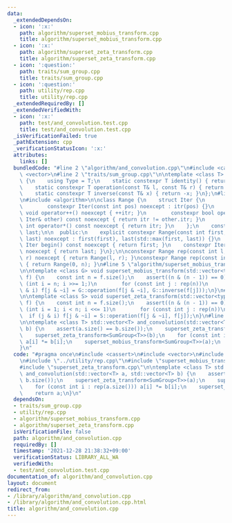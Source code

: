 ```yaml
---
data:
  _extendedDependsOn:
  - icon: ':x:'
    path: algorithm/superset_mobius_transform.cpp
    title: algorithm/superset_mobius_transform.cpp
  - icon: ':x:'
    path: algorithm/superset_zeta_transform.cpp
    title: algorithm/superset_zeta_transform.cpp
  - icon: ':question:'
    path: traits/sum_group.cpp
    title: traits/sum_group.cpp
  - icon: ':question:'
    path: utility/rep.cpp
    title: utility/rep.cpp
  _extendedRequiredBy: []
  _extendedVerifiedWith:
  - icon: ':x:'
    path: test/and_convolution.test.cpp
    title: test/and_convolution.test.cpp
  _isVerificationFailed: true
  _pathExtension: cpp
  _verificationStatusIcon: ':x:'
  attributes:
    links: []
  bundledCode: "#line 2 \"algorithm/and_convolution.cpp\"\n#include <cassert>\n#include\
    \ <vector>\n#line 2 \"traits/sum_group.cpp\"\n\ntemplate <class T> struct SumGroup\
    \ {\n    using Type = T;\n    static constexpr T identity() { return T(0); }\n\
    \    static constexpr T operation(const T& l, const T& r) { return l + r; }\n\
    \    static constexpr T inverse(const T& x) { return -x; }\n};\n#line 2 \"utility/rep.cpp\"\
    \n#include <algorithm>\n\nclass Range {\n    struct Iter {\n        int itr;\n\
    \        constexpr Iter(const int pos) noexcept : itr(pos) {}\n        constexpr\
    \ void operator++() noexcept { ++itr; }\n        constexpr bool operator!=(const\
    \ Iter& other) const noexcept { return itr != other.itr; }\n        constexpr\
    \ int operator*() const noexcept { return itr; }\n    };\n    const Iter first,\
    \ last;\n\n  public:\n    explicit constexpr Range(const int first, const int\
    \ last) noexcept : first(first), last(std::max(first, last)) {}\n    constexpr\
    \ Iter begin() const noexcept { return first; }\n    constexpr Iter end() const\
    \ noexcept { return last; }\n};\n\nconstexpr Range rep(const int l, const int\
    \ r) noexcept { return Range(l, r); }\nconstexpr Range rep(const int n) noexcept\
    \ { return Range(0, n); }\n#line 5 \"algorithm/superset_mobius_transform.cpp\"\
    \n\ntemplate <class G> void superset_mobius_transform(std::vector<typename G::Type>&\
    \ f) {\n    const int n = f.size();\n    assert((n & (n - 1)) == 0);\n    for\
    \ (int i = n; i >>= 1;)\n        for (const int j : rep(n))\n            if (j\
    \ & i) f[j & ~i] = G::operation(f[j & ~i], G::inverse(f[j]));\n}\n#line 5 \"algorithm/superset_zeta_transform.cpp\"\
    \n\ntemplate <class S> void superset_zeta_transform(std::vector<typename S::type>&\
    \ f) {\n    const int n = f.size();\n    assert((n & (n - 1)) == 0);\n    for\
    \ (int i = 1; i < n; i <<= 1)\n        for (const int j : rep(n))\n          \
    \  if (j & i) f[j & ~i] = S::operation(f[j & ~i], f[j]);\n}\n#line 8 \"algorithm/and_convolution.cpp\"\
    \n\ntemplate <class T> std::vector<T> and_convolution(std::vector<T> a, std::vector<T>\
    \ b) {\n    assert(a.size() == b.size());\n    superset_zeta_transform<SumGroup<T>>(a);\n\
    \    superset_zeta_transform<SumGroup<T>>(b);\n    for (const int i : rep(a.size()))\
    \ a[i] *= b[i];\n    superset_mobius_transform<SumGroup<T>>(a);\n    return a;\n\
    }\n"
  code: "#pragma once\n#include <cassert>\n#include <vector>\n#include \"../traits/sum_group.cpp\"\
    \n#include \"../utility/rep.cpp\"\n#include \"superset_mobius_transform.cpp\"\n\
    #include \"superset_zeta_transform.cpp\"\n\ntemplate <class T> std::vector<T>\
    \ and_convolution(std::vector<T> a, std::vector<T> b) {\n    assert(a.size() ==\
    \ b.size());\n    superset_zeta_transform<SumGroup<T>>(a);\n    superset_zeta_transform<SumGroup<T>>(b);\n\
    \    for (const int i : rep(a.size())) a[i] *= b[i];\n    superset_mobius_transform<SumGroup<T>>(a);\n\
    \    return a;\n}\n"
  dependsOn:
  - traits/sum_group.cpp
  - utility/rep.cpp
  - algorithm/superset_mobius_transform.cpp
  - algorithm/superset_zeta_transform.cpp
  isVerificationFile: false
  path: algorithm/and_convolution.cpp
  requiredBy: []
  timestamp: '2021-12-28 21:38:32+09:00'
  verificationStatus: LIBRARY_ALL_WA
  verifiedWith:
  - test/and_convolution.test.cpp
documentation_of: algorithm/and_convolution.cpp
layout: document
redirect_from:
- /library/algorithm/and_convolution.cpp
- /library/algorithm/and_convolution.cpp.html
title: algorithm/and_convolution.cpp
---
```

